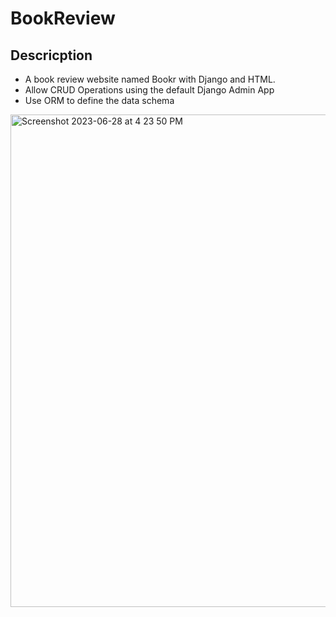 # BookReview

## Descricption
- A book review website named Bookr with Django and HTML.
- Allow CRUD Operations using the default Django Admin App
- Use ORM to define the data schema

<img width="788" alt="Screenshot 2023-06-28 at 4 23 50 PM" src="https://github.com/kylui82/BookReview/assets/101900083/bf7abe3c-528d-4c7e-b89f-c59a6383d553">
